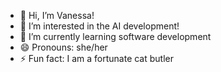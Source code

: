 - 👋 Hi, I’m Vanessa!
- 👀 I’m interested in the AI development!
- 🌱 I’m currently learning software development
- 😄 Pronouns: she/her
- ⚡ Fun fact: I am a fortunate cat butler

<!---
VanessaBolos/VanessaBolos is a ✨ special ✨ repository because its `README.md` (this file) appears on your GitHub profile.
You can click the Preview link to take a look at your changes.
--->
